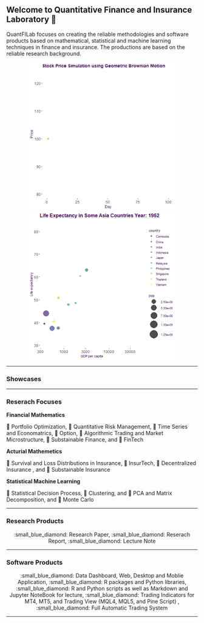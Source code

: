 ## Welcome to Quantitative Finance and Insurance Laboratory 👋

QuantFILab focuses on creating the reliable methodologies and software products based on mathematical, statistical and machine learning techniques in finance and insurance. The productions are based on the reliable research background.

<p align="center">
  <img src="https://github.com/QuantFILab/QuantFILab/blob/master/Figure/sim.gif?raw=true" width="390" height="390"/>
  <img src="https://github.com/QuantFILab/QuantFILab/blob/master/Figure/life.gif?raw=true" width="390" height="390"/>
</p>

__________________________________________________________________________________________________________________________________________________________________

### Showcases



__________________________________________________________________________________________________________________________________________________________________


### Reserach Focuses


**Financial Mathematics** 

:small_blue_diamond: Portfolio Optimization, :small_blue_diamond: Quantitative Risk Management, :small_blue_diamond: Time Series and Economatrics, :small_blue_diamond: Option, :small_blue_diamond: Algorithmic Trading and Market Microstructure, :small_blue_diamond: Substainable Finance, and :small_blue_diamond: FinTech



**Acturial Mathemetics** 

:small_blue_diamond: Survival and Loss Distributions in Insurance, :small_blue_diamond: InsurTech, :small_blue_diamond: Decentralized Insurance , and :small_blue_diamond: Substainable Insurance

  
**Statistical Machine Learning** 

:small_blue_diamond: Statistical Decision Process, :small_blue_diamond: Clustering, and :small_blue_diamond: PCA and Matrix Decomposition, and :small_blue_diamond: Monte Carlo 

__________________________________________________________________________________________________________________________________________________________________


### Research Products
<p align="center">
:small_blue_diamond: Research Paper, :small_blue_diamond: Reserach Report, :small_blue_diamond: Lecture Note
</p>

__________________________________________________________________________________________________________________________________________________________________


### Software Products
<p align="center">
:small_blue_diamond: Data Dashboard, Web, Desktop and Moblie Application, :small_blue_diamond: R packages and Python libraries, :small_blue_diamond: R and Python scripts as well as Markdown and Jupyter NoteBook for lecture, :small_blue_diamond: Trading Indicators for MT4, MT5, and Trading View (MQL4, MQL5, and Pine Script)
, :small_blue_diamond: Full Automatic Trading System
 </p>     

__________________________________________________________________________________________________________________________________________________________________


<!--
**QuantFILab/QuantFILab** is a ✨ _special_ ✨ repository because its `README.md` (this file) appears on your GitHub profile.

Here are some ideas to get you started:

- 🔭 I’m currently working on ...
- 🌱 I’m currently learning ...
- 👯 I’m looking to collaborate on ...
- 🤔 I’m looking for help with ...
- 💬 Ask me about ...
- 📫 How to reach me: ...
- 😄 Pronouns: ...
- ⚡ Fun fact: ...
-->
